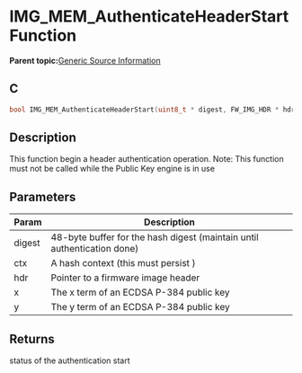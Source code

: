 # IMG\_MEM\_AuthenticateHeaderStart Function

**Parent topic:**[Generic Source Information](GUID-9B3F465C-7297-4547-B7C6-3AAABEB7E261.md)

## C

```c
bool IMG_MEM_AuthenticateHeaderStart(uint8_t * digest, FW_IMG_HDR * hdr, uint8_t * x, uint8_t * y);
```

## Description

This function begin a header authentication operation. Note: This function must not be called while the Public Key engine is in use

## Parameters

|Param|Description|
|-----|-----------|
|digest|48-byte buffer for the hash digest \(maintain until authentication done\)|
|ctx|A hash context \(this must persist \)|
|hdr|Pointer to a firmware image header|
|x|The x term of an ECDSA P-384 public key|
|y|The y term of an ECDSA P-384 public key|

## Returns

status of the authentication start

